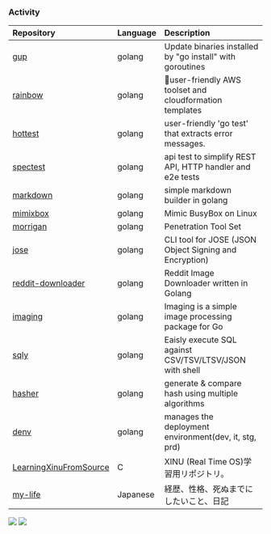 ### Activity
|Repository|Language|Description|
|:--|:--|:--|
|[gup](https://github.com/nao1215/gup)|golang|Update binaries installed by "go install" with goroutines|
|[rainbow](https://github.com/nao1215/rainbow)|golang|🌈user-friendly AWS toolset and cloudformation templates|
|[hottest](https://github.com/nao1215/hottest)|golang|user-friendly 'go test' that extracts error messages.|
|[spectest](https://github.com/go-spectest/spectest)|golang|api test to simplify REST API, HTTP handler and e2e tests|
|[markdown](https://github.com/go-spectest/markdown)|golang|simple markdown builder in golang|
|[mimixbox](https://github.com/nao1215/mimixbox)|golang|Mimic BusyBox on Linux|
|[morrigan](https://github.com/nao1215/morrigan)|golang|Penetration Tool Set|
|[jose](https://github.com/nao1215/jose)|golang|CLI tool for JOSE (JSON Object Signing and Encryption)|
|[reddit-downloader](https://github.com/nao1215/reddit-downloader)|golang|Reddit Image Downloader written in Golang|
|[imaging](https://github.com/go-spectest/imaging)|golang|Imaging is a simple image processing package for Go|
|[sqly](https://github.com/nao1215/sqly)|golang|Eaisly execute SQL against CSV/TSV/LTSV/JSON with shell|
|[hasher](https://github.com/nao1215/hasher)|golang|generate & compare hash using multiple algorithms|
|[denv](https://github.com/nao1215/denv)|golang|manages the deployment environment(dev, it, stg, prd)|
|[LearningXinuFromSource](https://github.com/nao1215/LearningXinuFromSource)|C|XINU (Real Time OS)学習用リポジトリ。|
|[my-life](https://github.com/nao1215/my-life)|Japanese|経歴、性格、死ぬまでにしたいこと、日記|

![](http://github-profile-summary-cards.vercel.app/api/cards/stats?username=nao1215&theme=github)
![](http://github-profile-summary-cards.vercel.app/api/cards/productive-time?username=nao1215&theme=github&utcOffset=8)
